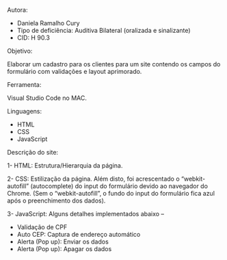 Autora:

-	Daniela Ramalho Cury
-	Tipo de deficiência: Auditiva Bilateral (oralizada e sinalizante)
-	CID: H 90.3

Objetivo:

Elaborar um cadastro para os clientes para um site contendo os campos do formulário com validações e layout aprimorado.

Ferramenta:

Visual Studio Code no MAC.

Linguagens:

- HTML
- CSS
- JavaScript

Descrição do site:

1-	HTML: Estrutura/Hierarquia da página. 

2-	CSS: Estilização da página. Além disto, foi acrescentado o “webkit-autofill” (autocomplete) do input do formulário devido ao navegador do Chrome. (Sem o “webkit-autofill”, o fundo do input do formulário fica azul após o preenchimento dos dados).

3-	JavaScript: Alguns detalhes implementados abaixo –

- Validação de CPF
- Auto CEP: Captura de endereço automático
- Alerta (Pop up): Enviar os dados
- Alerta (Pop up): Apagar os dados
